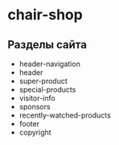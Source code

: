 # chair-shop
 
## Разделы сайта
* header-navigation
* header
* super-product
* special-products
* visitor-info
* sponsors
* recently-watched-products
* footer
* copyright
